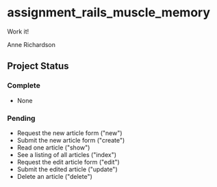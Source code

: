 # assignment_rails_muscle_memory
Work it!

Anne Richardson

## Project Status

### Complete

- None

### Pending

- Request the new article form ("new")
- Submit the new article form ("create")
- Read one article ("show")
- See a listing of all articles ("index")
- Request the edit article form ("edit")
- Submit the edited article ("update")
- Delete an article ("delete")